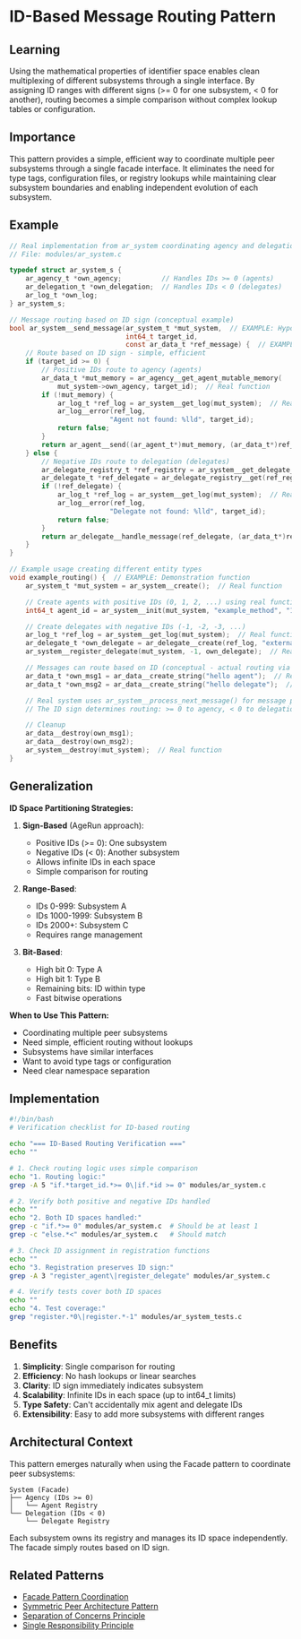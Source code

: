 # ID-Based Message Routing Pattern

## Learning
Using the mathematical properties of identifier space enables clean multiplexing of different subsystems through a single interface. By assigning ID ranges with different signs (>= 0 for one subsystem, < 0 for another), routing becomes a simple comparison without complex lookup tables or configuration.

## Importance
This pattern provides a simple, efficient way to coordinate multiple peer subsystems through a single facade interface. It eliminates the need for type tags, configuration files, or registry lookups while maintaining clear subsystem boundaries and enabling independent evolution of each subsystem.

## Example
```c
// Real implementation from ar_system coordinating agency and delegation
// File: modules/ar_system.c

typedef struct ar_system_s {
    ar_agency_t *own_agency;          // Handles IDs >= 0 (agents)
    ar_delegation_t *own_delegation;  // Handles IDs < 0 (delegates)
    ar_log_t *own_log;
} ar_system_s;

// Message routing based on ID sign (conceptual example)
bool ar_system__send_message(ar_system_t *mut_system,  // EXAMPLE: Hypothetical function for demonstration
                             int64_t target_id,
                             const ar_data_t *ref_message) {  // EXAMPLE: Function signature
    // Route based on ID sign - simple, efficient
    if (target_id >= 0) {
        // Positive IDs route to agency (agents)
        ar_data_t *mut_memory = ar_agency__get_agent_mutable_memory(
            mut_system->own_agency, target_id);  // Real function
        if (!mut_memory) {
            ar_log_t *ref_log = ar_system__get_log(mut_system);  // Real function
            ar_log__error(ref_log,
                         "Agent not found: %lld", target_id);
            return false;
        }
        return ar_agent__send((ar_agent_t*)mut_memory, (ar_data_t*)ref_message);  // EXAMPLE: Simplified for demonstration
    } else {
        // Negative IDs route to delegation (delegates)
        ar_delegate_registry_t *ref_registry = ar_system__get_delegate_registry(mut_system);  // Real function
        ar_delegate_t *ref_delegate = ar_delegate_registry__get(ref_registry, target_id);  // Real function
        if (!ref_delegate) {
            ar_log_t *ref_log = ar_system__get_log(mut_system);  // Real function
            ar_log__error(ref_log,
                         "Delegate not found: %lld", target_id);
            return false;
        }
        return ar_delegate__handle_message(ref_delegate, (ar_data_t*)ref_message, 0);  // Real function
    }
}

// Example usage creating different entity types
void example_routing() {  // EXAMPLE: Demonstration function
    ar_system_t *mut_system = ar_system__create();  // Real function

    // Create agents with positive IDs (0, 1, 2, ...) using real functions
    int64_t agent_id = ar_system__init(mut_system, "example_method", "1.0");  // Real function - returns ID >= 0

    // Create delegates with negative IDs (-1, -2, -3, ...)
    ar_log_t *ref_log = ar_system__get_log(mut_system);  // Real function
    ar_delegate_t *own_delegate = ar_delegate__create(ref_log, "external_service");  // Real function
    ar_system__register_delegate(mut_system, -1, own_delegate);  // Real function

    // Messages can route based on ID (conceptual - actual routing via ar_system__process_next_message)
    ar_data_t *own_msg1 = ar_data__create_string("hello agent");  // Real function
    ar_data_t *own_msg2 = ar_data__create_string("hello delegate");  // Real function

    // Real system uses ar_system__process_next_message() for message processing
    // The ID sign determines routing: >= 0 to agency, < 0 to delegation

    // Cleanup
    ar_data__destroy(own_msg1);
    ar_data__destroy(own_msg2);
    ar_system__destroy(mut_system);  // Real function
}
```

## Generalization
**ID Space Partitioning Strategies:**

1. **Sign-Based** (AgeRun approach):
   - Positive IDs (>= 0): One subsystem
   - Negative IDs (< 0): Another subsystem
   - Allows infinite IDs in each space
   - Simple comparison for routing

2. **Range-Based**:
   - IDs 0-999: Subsystem A
   - IDs 1000-1999: Subsystem B
   - IDs 2000+: Subsystem C
   - Requires range management

3. **Bit-Based**:
   - High bit 0: Type A
   - High bit 1: Type B
   - Remaining bits: ID within type
   - Fast bitwise operations

**When to Use This Pattern:**
- Coordinating multiple peer subsystems
- Need simple, efficient routing without lookups
- Subsystems have similar interfaces
- Want to avoid type tags or configuration
- Need clear namespace separation

## Implementation
```bash
#!/bin/bash
# Verification checklist for ID-based routing

echo "=== ID-Based Routing Verification ==="
echo ""

# 1. Check routing logic uses simple comparison
echo "1. Routing logic:"
grep -A 5 "if.*target_id.*>= 0\|if.*id >= 0" modules/ar_system.c

# 2. Verify both positive and negative IDs handled
echo ""
echo "2. Both ID spaces handled:"
grep -c "if.*>= 0" modules/ar_system.c  # Should be at least 1
grep -c "else.*<" modules/ar_system.c   # Should match

# 3. Check ID assignment in registration functions
echo ""
echo "3. Registration preserves ID sign:"
grep -A 3 "register_agent\|register_delegate" modules/ar_system.c

# 4. Verify tests cover both ID spaces
echo ""
echo "4. Test coverage:"
grep "register.*0\|register.*-1" modules/ar_system_tests.c
```

## Benefits
1. **Simplicity**: Single comparison for routing
2. **Efficiency**: No hash lookups or linear searches
3. **Clarity**: ID sign immediately indicates subsystem
4. **Scalability**: Infinite IDs in each space (up to int64_t limits)
5. **Type Safety**: Can't accidentally mix agent and delegate IDs
6. **Extensibility**: Easy to add more subsystems with different ranges

## Architectural Context
This pattern emerges naturally when using the Facade pattern to coordinate peer subsystems:

```
System (Facade)
├── Agency (IDs >= 0)
│   └── Agent Registry
└── Delegation (IDs < 0)
    └── Delegate Registry
```

Each subsystem owns its registry and manages its ID space independently. The facade simply routes based on ID sign.

## Related Patterns
- [Facade Pattern Coordination](facade-pattern-coordination.md)
- [Symmetric Peer Architecture Pattern](architectural-patterns-hierarchy.md)
- [Separation of Concerns Principle](separation-of-concerns-principle.md)
- [Single Responsibility Principle](single-responsibility-principle.md)
